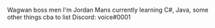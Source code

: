 Wagwan boss men I'm Jordan
Mans currently learning C#, Java, some other things cba to list
Discord: voice#0001

<!---
MyDrillar/MyDrillar is a ✨ special ✨ repository because its `README.md` (this file) appears on your GitHub profile.
You can click the Preview link to take a look at your changes.
--->
